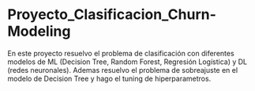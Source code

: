 # Proyecto_Clasificacion_Churn-Modeling
En este proyecto resuelvo el problema de clasificación con diferentes modelos de ML (Decision Tree, Random Forest, Regresión Logística) y DL (redes neuronales). 
Ademas resuelvo el problema de sobreajuste en el modelo de Decision Tree y hago el tuning de hiperparametros.
